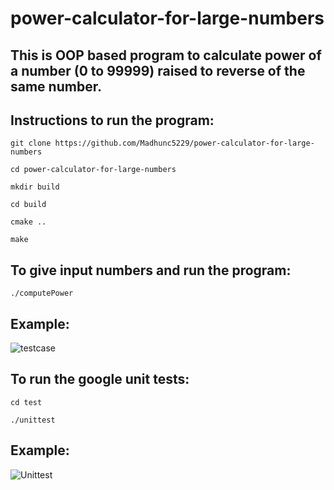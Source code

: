 # power-calculator-for-large-numbers

## This is OOP based program to calculate power of a number (0 to 99999) raised to reverse of the same number.

## Instructions to run the program:

`git clone https://github.com/Madhunc5229/power-calculator-for-large-numbers`

`cd power-calculator-for-large-numbers`

`mkdir build`

`cd build`

`cmake ..`

`make`

## To give input numbers and run the program:

`./computePower`
## Example:

![testcase](https://user-images.githubusercontent.com/61328094/157567269-f744bed8-b930-4c4f-a7d3-e120ce6b6177.jpg)

## To run the google unit tests:

`cd test`

`./unittest`

## Example:

![Unittest](https://user-images.githubusercontent.com/61328094/157567301-e3afae5f-5a76-4bf8-9b41-ced202f891d2.jpg)
